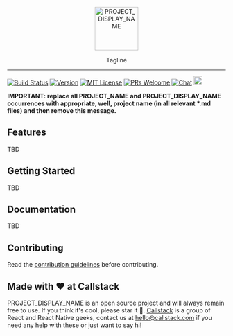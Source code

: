 <p align="center">
  <img alt="PROJECT_DISPLAY_NAME" src="docs/assets/images/logo.svg?sanitize=true" height="100">
</p>
<p align="center">
  Tagline
</p>

---

[![Build Status][build-badge]][build]
[![Version][version-badge]][package]
[![MIT License][license-badge]][license]
[![PRs Welcome][prs-welcome-badge]][prs-welcome]
[![Chat][chat-badge]][chat]
<a href="https://callstack.com/open-source/?utm_source=github.com&utm_medium=referral&utm_campaign=PROJECT_NAME&utm_term=readme">
<img src="https://callstack.com/images/callstack-badge.png" alt="Sponsored by Callstack" height=20 />
</a>

**IMPORTANT: replace all PROJECT_NAME and PROJECT_DISPLAY_NAME occurrences with appropriate, well, project name (in all relevant \*.md files) and then remove this message.**

## Features

TBD

## Getting Started

TBD

## Documentation

TBD

## Contributing

Read the [contribution guidelines](/CONTRIBUTING.md) before contributing.

## Made with ❤️ at Callstack

PROJECT_DISPLAY_NAME is an open source project and will always remain free to use. If you think it's cool, please star it 🌟. [Callstack](https://callstack.com) is a group of React and React Native geeks, contact us at [hello@callstack.com](mailto:hello@callstack.com) if you need any help with these or just want to say hi!

<!-- badges -->

[build-badge]: https://img.shields.io/circleci/project/github/callstack/PROJECT_NAME/master.svg?style=flat-square
[build]: https://circleci.com/gh/callstack/PROJECT_NAME
[version-badge]: https://img.shields.io/npm/v/PROJECT_NAME.svg?style=flat-square
[package]: https://www.npmjs.com/package/PROJECT_NAME
[license-badge]: https://img.shields.io/npm/l/PROJECT_NAME.svg?style=flat-square
[license]: https://opensource.org/licenses/MIT
[prs-welcome-badge]: https://img.shields.io/badge/PRs-welcome-brightgreen.svg?style=flat-square
[prs-welcome]: http://makeapullrequest.com
[chat-badge]: https://img.shields.io/discord/426714625279524876.svg?style=flat-square&colorB=758ED3
[chat]: https://discord.gg/zwR2Cdh
